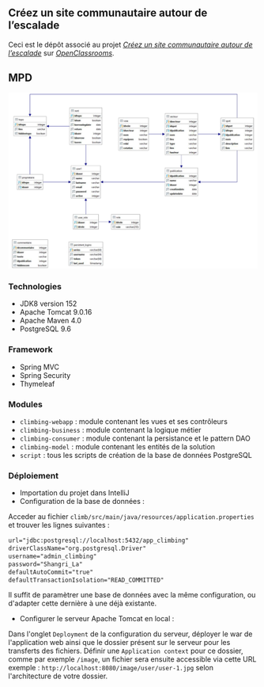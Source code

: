 ## Créez un site communautaire autour de l’escalade

Ceci est le dépôt associé au projet [_Créez un site communautaire autour de l’escalade_](https://openclassrooms.com/projects/creez-un-site-communautaire-autour-de-lescalade)
sur [_OpenClassrooms_](https://www.openclassrooms.com).


## MPD
![](script/mpd.png?raw=true)


### Technologies

- JDK8 version 152
- Apache Tomcat 9.0.16
- Apache Maven 4.0
- PostgreSQL 9.6

### Framework
- Spring MVC
- Spring Security 
- Thymeleaf


### Modules

- `climbing-webapp` : module contenant les vues et ses contrôleurs
- `climbing-business` : module contenant la logique métier
- `climbing-consumer` : module contenant la persistance et le pattern DAO
- `climbing-model` : module contenant les entités de la solution
- `script` : tous les scripts de création de la base de données PostgreSQL




### Déploiement

- Importation du projet dans IntelliJ
- Configuration de la base de données :

Acceder au fichier `climb/src/main/java/resources/application.properties` et trouver les lignes suivantes :
```
url="jdbc:postgresql://localhost:5432/app_climbing"
driverClassName="org.postgresql.Driver"
username="admin_climbing"
password="Shangri_La"
defaultAutoCommit="true"
defaultTransactionIsolation="READ_COMMITTED"
```

Il suffit de paramètrer une base de données avec la même configuration, ou d'adapter cette dernière à une déjà existante.

- Configurer le serveur Apache Tomcat en local :

Dans l'onglet `Deployment` de la configuration du serveur, déployer le war de l'application web ainsi que le dossier présent sur le serveur pour les transferts des fichiers.
Définir une `Application context` pour ce dossier, comme par exemple `/image`, un fichier sera ensuite accessible via cette URL exemple :
`http://localhost:8080/image/user/user-1.jpg` selon l'architecture de votre dossier.